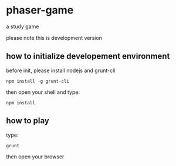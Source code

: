 phaser-game
===========

a study game

please note this is development version

how to initialize developement environment
---

before init, please install nodejs and grunt-cli

```shell
npm install -g grunt-cli
```

then open your shell and type:

```shell
npm install
```

how to play
---

type:
```
grunt
```

then open your browser
